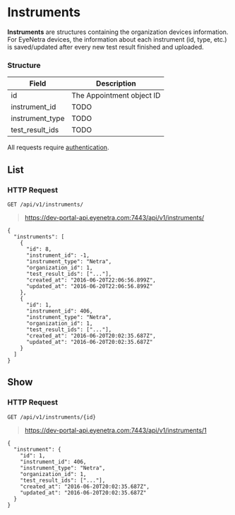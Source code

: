 # Instruments

**Instruments** are structures containing the organization devices information. For EyeNetra devices, the information about each instrument (id, type, etc.) is saved/updated after every new test result finished and uploaded.

### Structure

Field            | Description
---------------- | -------------------------------------------------------------------------------
id               | The Appointment object ID
instrument_id    | TODO
instrument_type  | TODO
test_result_ids  | TODO

<aside class="warn">
All requests require <a href="#basic-authentication">authentication</a>.
</aside>

## List

### HTTP Request

`GET /api/v1/instruments/`

> https://dev-portal-api.eyenetra.com:7443/api/v1/instruments/

````
{
  "instruments": [
    {
      "id": 8,
      "instrument_id": -1,
      "instrument_type": "Netra",
      "organization_id": 1,
      "test_result_ids": ["..."],
      "created_at": "2016-06-20T22:06:56.899Z",
      "updated_at": "2016-06-20T22:06:56.899Z"
    },
    {
      "id": 1,
      "instrument_id": 406,
      "instrument_type": "Netra",
      "organization_id": 1,
      "test_result_ids": ["..."],
      "created_at": "2016-06-20T20:02:35.687Z",
      "updated_at": "2016-06-20T20:02:35.687Z"
    }
  ]
}
````

## Show

### HTTP Request

`GET /api/v1/instruments/{id}`

> https://dev-portal-api.eyenetra.com:7443/api/v1/instruments/1

````
{
  "instrument": {
    "id": 1,
    "instrument_id": 406,
    "instrument_type": "Netra",
    "organization_id": 1,
    "test_result_ids": ["..."],
    "created_at": "2016-06-20T20:02:35.687Z",
    "updated_at": "2016-06-20T20:02:35.687Z"
  }
}
````
